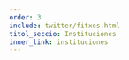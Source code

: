 ```yaml
---
order: 3
include: twitter/fitxes.html
titol_seccio: Instituciones
inner_link: instituciones
---
```

